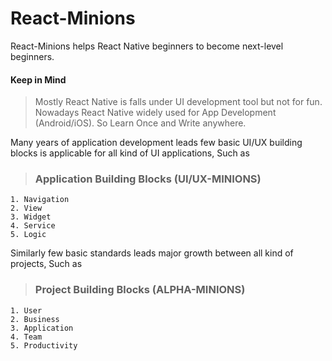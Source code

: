 # React-Minions

React-Minions helps React Native beginners to become next-level beginners.

#### Keep in Mind
> Mostly React Native is falls under UI development tool but not for fun.
> Nowadays React Native widely used for App Development (Android/iOS).
> So Learn Once and Write anywhere.

Many years of application development leads few basic UI/UX building blocks
is applicable for all kind of UI applications, Such as

>  ### Application Building Blocks (UI/UX-MINIONS)
	1. Navigation
	2. View
	3. Widget
	4. Service
	5. Logic

Similarly few basic standards leads major growth between all kind of projects, Such as

>  ### Project Building Blocks (ALPHA-MINIONS)
	1. User
	2. Business
	3. Application
	4. Team
    5. Productivity